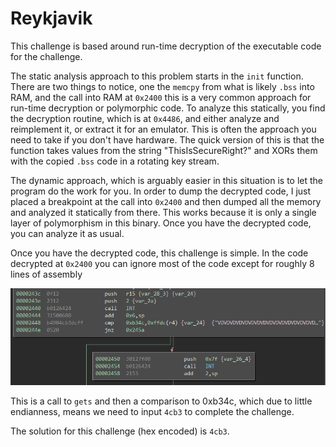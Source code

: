 # Reykjavik

This challenge is based around run-time decryption of the executable code for the challenge. 

The static analysis approach to this problem starts in the `init` function. There are two things to notice, one the `memcpy` from what is likely `.bss` into RAM, and the call into RAM at `0x2400` this is a very common approach for run-time decryption or polymorphic code. To analyze this statically, you find the decryption routine, which is at `0x4486`, and either analyze and reimplement it, or extract it for an emulator. This is often the approach you need to take if you don't have hardware. The quick version of this is that the function takes values from the string "ThisIsSecureRight?" and XORs them with the copied `.bss` code in a rotating key stream. 

The dynamic approach, which is arguably easier in this situation is to let the program do the work for you. In order to dump the decrypted code, I just placed a breakpoint at the call into `0x2400` and then dumped all the memory and analyzed it statically from there. This works because it is only a single layer of polymorphism in this binary. Once you have the decrypted code, you can analyze it as usual.

Once you have the decrypted code, this challenge is simple. In the code decrypted at `0x2400` you can ignore most of the code except for roughly 8 lines of assembly 

![](images/compare.PNG) 

This is a call to `gets` and then a comparison to 0xb34c, which due to little endianness, means we need to input `4cb3` to complete the challenge.

The solution for this challenge (hex encoded) is `4cb3`.